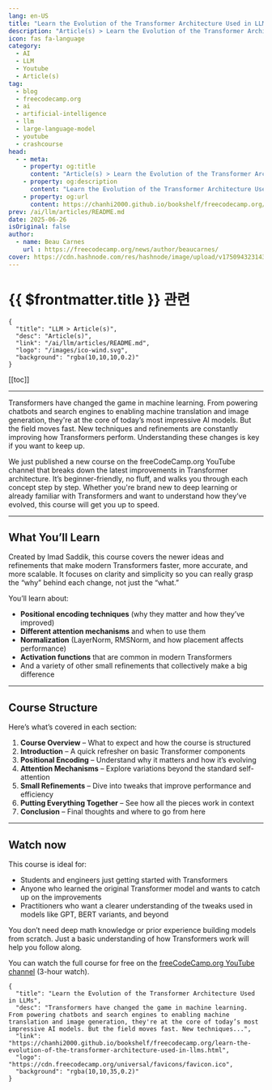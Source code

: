 ```yaml
---
lang: en-US
title: "Learn the Evolution of the Transformer Architecture Used in LLMs"
description: "Article(s) > Learn the Evolution of the Transformer Architecture Used in LLMs"
icon: fas fa-language
category:
  - AI
  - LLM
  - Youtube
  - Article(s)
tag:
  - blog
  - freecodecamp.org
  - ai
  - artificial-intelligence
  - llm
  - large-language-model
  - youtube
  - crashcourse
head:
  - - meta:
    - property: og:title
      content: "Article(s) > Learn the Evolution of the Transformer Architecture Used in LLMs"
    - property: og:description
      content: "Learn the Evolution of the Transformer Architecture Used in LLMs"
    - property: og:url
      content: https://chanhi2000.github.io/bookshelf/freecodecamp.org/learn-the-evolution-of-the-transformer-architecture-used-in-llms.html
prev: /ai/llm/articles/README.md
date: 2025-06-26
isOriginal: false
author:
  - name: Beau Carnes
    url : https://freecodecamp.org/news/author/beaucarnes/
cover: https://cdn.hashnode.com/res/hashnode/image/upload/v1750943231432/8684216b-bb58-4358-a31a-00a63ce62721.png
---
```


# {{ $frontmatter.title }} 관련

```component VPCard
{
  "title": "LLM > Article(s)",
  "desc": "Article(s)",
  "link": "/ai/llm/articles/README.md",
  "logo": "/images/ico-wind.svg",
  "background": "rgba(10,10,10,0.2)"
}
```

[[toc]]

---

<SiteInfo
  name="Learn the Evolution of the Transformer Architecture Used in LLMs"
  desc="Transformers have changed the game in machine learning. From powering chatbots and search engines to enabling machine translation and image generation, they're at the core of today’s most impressive AI models. But the field moves fast. New techniques..."
  url="https://freecodecamp.org/news/learn-the-evolution-of-the-transformer-architecture-used-in-llms"
  logo="https://cdn.freecodecamp.org/universal/favicons/favicon.ico"
  preview="https://cdn.hashnode.com/res/hashnode/image/upload/v1750943231432/8684216b-bb58-4358-a31a-00a63ce62721.png"/>

Transformers have changed the game in machine learning. From powering chatbots and search engines to enabling machine translation and image generation, they're at the core of today’s most impressive AI models. But the field moves fast. New techniques and refinements are constantly improving how Transformers perform. Understanding these changes is key if you want to keep up.

We just published a new course on the freeCodeCamp.org YouTube channel that breaks down the latest improvements in Transformer architecture. It’s beginner-friendly, no fluff, and walks you through each concept step by step. Whether you're brand new to deep learning or already familiar with Transformers and want to understand how they’ve evolved, this course will get you up to speed.

---

## What You’ll Learn

Created by Imad Saddik, this course covers the newer ideas and refinements that make modern Transformers faster, more accurate, and more scalable. It focuses on clarity and simplicity so you can really grasp the “why” behind each change, not just the “what.”

You’ll learn about:

- **Positional encoding techniques** (why they matter and how they’ve improved)
- **Different attention mechanisms** and when to use them
- **Normalization** (LayerNorm, RMSNorm, and how placement affects performance)
- **Activation functions** that are common in modern Transformers
- And a variety of other small refinements that collectively make a big difference

---

## Course Structure

Here’s what’s covered in each section:

1. **Course Overview** – What to expect and how the course is structured
2. **Introduction** – A quick refresher on basic Transformer components
3. **Positional Encoding** – Understand why it matters and how it’s evolving
4. **Attention Mechanisms** – Explore variations beyond the standard self-attention
5. **Small Refinements** – Dive into tweaks that improve performance and efficiency
6. **Putting Everything Together** – See how all the pieces work in context
7. **Conclusion** – Final thoughts and where to go from here

---

## Watch now

This course is ideal for:

- Students and engineers just getting started with Transformers
- Anyone who learned the original Transformer model and wants to catch up on the improvements
- Practitioners who want a clearer understanding of the tweaks used in models like GPT, BERT variants, and beyond

You don’t need deep math knowledge or prior experience building models from scratch. Just a basic understanding of how Transformers work will help you follow along.

You can watch the full course for free on the [<FontIcon icon="fa-brands fa-youtube"/>freeCodeCamp.org YouTube channel](https://youtu.be/8WBS0dT0h2I) (3-hour watch).

<VidStack src="youtube/8WBS0dT0h2I" />

<!-- TODO: add ARTICLE CARD -->
```component VPCard
{
  "title": "Learn the Evolution of the Transformer Architecture Used in LLMs",
  "desc": "Transformers have changed the game in machine learning. From powering chatbots and search engines to enabling machine translation and image generation, they're at the core of today’s most impressive AI models. But the field moves fast. New techniques...",
  "link": "https://chanhi2000.github.io/bookshelf/freecodecamp.org/learn-the-evolution-of-the-transformer-architecture-used-in-llms.html",
  "logo": "https://cdn.freecodecamp.org/universal/favicons/favicon.ico",
  "background": "rgba(10,10,35,0.2)"
}
```
